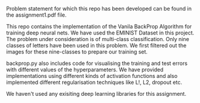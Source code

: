 Problem statement for which this repo has been developed can be found in the assignment1.pdf file.

This repo contains the implementation of the Vanila BackProp Algorithm for training deep neural nets. We have used the EMINIST Dataset in this project. The problem under consideration is of multi-class classification. Only nine classes of letters have been used in this problem. We first filtered out the images for these nine-classes to prepare our training set.

backprop.py also includes code for visualising the training and test errors with different values of the hyperparameters. We have provided implementations using different kinds of activation functions and also implemented different regularisation techniques like L!, L2, dropout etc.

We haven't used any exisiting deep learning libraries for this assignment.